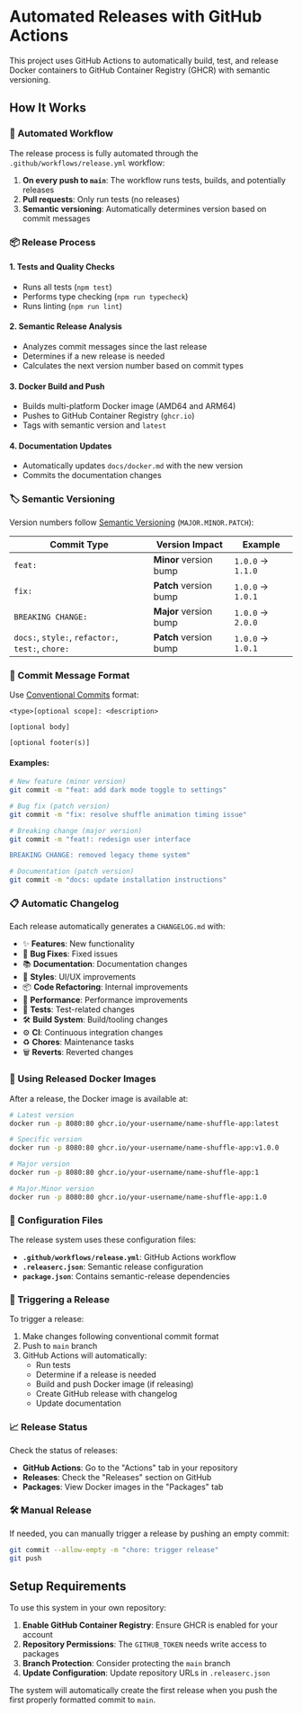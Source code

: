 # Automated Releases with GitHub Actions

This project uses GitHub Actions to automatically build, test, and release Docker containers to GitHub Container Registry (GHCR) with semantic versioning.

## How It Works

### 🔄 Automated Workflow

The release process is fully automated through the `.github/workflows/release.yml` workflow:

1. **On every push to `main`**: The workflow runs tests, builds, and potentially releases
2. **Pull requests**: Only run tests (no releases)
3. **Semantic versioning**: Automatically determines version based on commit messages

### 📦 Release Process

#### 1. Tests and Quality Checks
- Runs all tests (`npm test`)
- Performs type checking (`npm run typecheck`)
- Runs linting (`npm run lint`)

#### 2. Semantic Release Analysis
- Analyzes commit messages since the last release
- Determines if a new release is needed
- Calculates the next version number based on commit types

#### 3. Docker Build and Push
- Builds multi-platform Docker image (AMD64 and ARM64)
- Pushes to GitHub Container Registry (`ghcr.io`)
- Tags with semantic version and `latest`

#### 4. Documentation Updates
- Automatically updates `docs/docker.md` with the new version
- Commits the documentation changes

### 🏷️ Semantic Versioning

Version numbers follow [Semantic Versioning](https://semver.org/) (`MAJOR.MINOR.PATCH`):

| Commit Type | Version Impact | Example |
|-------------|----------------|---------|
| `feat:` | **Minor** version bump | `1.0.0` → `1.1.0` |
| `fix:` | **Patch** version bump | `1.0.0` → `1.0.1` |
| `BREAKING CHANGE:` | **Major** version bump | `1.0.0` → `2.0.0` |
| `docs:`, `style:`, `refactor:`, `test:`, `chore:` | **Patch** version bump | `1.0.0` → `1.0.1` |

### 📝 Commit Message Format

Use [Conventional Commits](https://conventionalcommits.org/) format:

```
<type>[optional scope]: <description>

[optional body]

[optional footer(s)]
```

#### Examples:
```bash
# New feature (minor version)
git commit -m "feat: add dark mode toggle to settings"

# Bug fix (patch version)
git commit -m "fix: resolve shuffle animation timing issue"

# Breaking change (major version)
git commit -m "feat!: redesign user interface

BREAKING CHANGE: removed legacy theme system"

# Documentation (patch version)
git commit -m "docs: update installation instructions"
```

### 📋 Automatic Changelog

Each release automatically generates a `CHANGELOG.md` with:

- ✨ **Features**: New functionality
- 🐛 **Bug Fixes**: Fixed issues
- 📚 **Documentation**: Documentation changes
- 💎 **Styles**: UI/UX improvements
- 📦 **Code Refactoring**: Internal improvements
- 🚀 **Performance**: Performance improvements
- 🚨 **Tests**: Test-related changes
- 🛠 **Build System**: Build/tooling changes
- ⚙️ **CI**: Continuous integration changes
- ♻️ **Chores**: Maintenance tasks
- 🗑 **Reverts**: Reverted changes

### 🐳 Using Released Docker Images

After a release, the Docker image is available at:

```bash
# Latest version
docker run -p 8080:80 ghcr.io/your-username/name-shuffle-app:latest

# Specific version
docker run -p 8080:80 ghcr.io/your-username/name-shuffle-app:v1.0.0

# Major version
docker run -p 8080:80 ghcr.io/your-username/name-shuffle-app:1

# Major.Minor version
docker run -p 8080:80 ghcr.io/your-username/name-shuffle-app:1.0
```

### 🔧 Configuration Files

The release system uses these configuration files:

- **`.github/workflows/release.yml`**: GitHub Actions workflow
- **`.releaserc.json`**: Semantic release configuration
- **`package.json`**: Contains semantic-release dependencies

### 🚀 Triggering a Release

To trigger a release:

1. Make changes following conventional commit format
2. Push to `main` branch
3. GitHub Actions will automatically:
   - Run tests
   - Determine if a release is needed
   - Build and push Docker image (if releasing)
   - Create GitHub release with changelog
   - Update documentation

### 📈 Release Status

Check the status of releases:

- **GitHub Actions**: Go to the "Actions" tab in your repository
- **Releases**: Check the "Releases" section on GitHub
- **Packages**: View Docker images in the "Packages" tab

### 🛠️ Manual Release

If needed, you can manually trigger a release by pushing an empty commit:

```bash
git commit --allow-empty -m "chore: trigger release"
git push
```

## Setup Requirements

To use this system in your own repository:

1. **Enable GitHub Container Registry**: Ensure GHCR is enabled for your account
2. **Repository Permissions**: The `GITHUB_TOKEN` needs write access to packages
3. **Branch Protection**: Consider protecting the `main` branch
4. **Update Configuration**: Update repository URLs in `.releaserc.json`

The system will automatically create the first release when you push the first properly formatted commit to `main`.